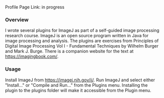 Profile Page Link: in progress

### Overview
I wrote several plugins for ImageJ as part of a self-guided image processing research course. ImageJ is an open source program written in Java for image processing and analysis. The plugins are exercises from Principles of Digital Image Processing Vol I - Fundamental Techniques by Wilhelm Burger and Mark J. Burge. There is a companion website for the text at https://imagingbook.com/. 

### Usage
Install ImageJ from https://imagej.nih.gov/ij/. Run ImageJ and select either "Install..." or "Compile and Run..." from the Plugins menu. Installing the plugin to the plugins folder will make it accessible from the Plugin menu.

